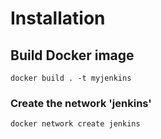 # Installation
## Build Docker image

```
docker build . -t myjenkins
```

### Create the network 'jenkins'
```
docker network create jenkins
```


